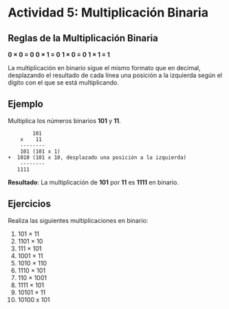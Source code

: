 # Actividad 5: Multiplicación Binaria

## Reglas de la Multiplicación Binaria

**0 × 0 = 0**
**0 × 1 = 0**
**1 × 0 = 0**
**1 × 1 = 1**

La multiplicación en binario sigue el mismo formato que en decimal, desplazando el resultado de cada línea una posición a la izquierda según el dígito con el que se está multiplicando.

## Ejemplo

Multiplica los números binarios **101** y **11**.

            101
        x    11
        --------
 	    101 (101 x 1)
  	+  1010 (101 x 10, desplazado una posición a la izquierda)
        --------
 	   1111

**Resultado**: La multiplicación de **101** por **11** es **1111** en binario.

## Ejercicios

Realiza las siguientes multiplicaciones en binario:

1. 101 × 11
2. 1101 × 10
3. 111 × 101
4. 1001 × 11
5. 1010 × 110
6. 1110 × 101
7. 110 × 1001
8. 1111 × 101
9. 10101 × 11
10. 10100 x 101
